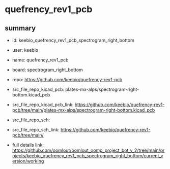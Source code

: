 # quefrency_rev1_pcb
 
## summary 
* id: keebio_quefrency_rev1_pcb_spectrogram_right_bottom
* user: keebio
* name: quefrency_rev1_pcb
* board: spectrogram_right_bottom
* repo: https://github.com/keebio/quefrency-rev1-pcb
* src_file_repo_kicad_pcb: plates-mx-alps/spectrogram-right-bottom.kicad_pcb
* src_file_repo_kicad_pcb_link: https://github.com/keebio/quefrency-rev1-pcb/tree/main/plates-mx-alps/spectrogram-right-bottom.kicad_pcb


* src_file_repo_sch: 
* src_file_repo_sch_link: https://github.com/keebio/quefrency-rev1-pcb/tree/main/
* full details link: https://github.com/oomlout/oomlout_oomp_project_bot_v_2/tree/main/projects/keebio_quefrency_rev1_pcb_spectrogram_right_bottom/current_version/working  







